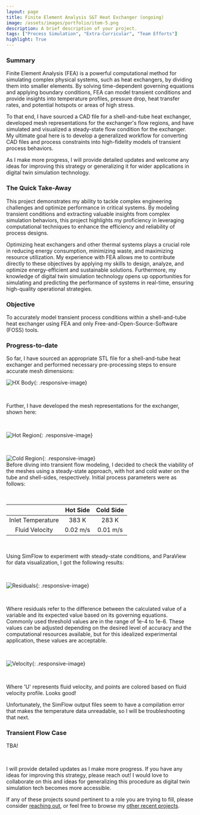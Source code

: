 ```yaml
---
layout: page
title: Finite Element Analysis S&T Heat Exchanger (ongoing)
image: /assets/images/portfolio/item-5.png
description: A brief description of your project.
tags: ["Process Simulation", "Extra-Curricular", "Team Efforts"]
highlight: True
---
```


### Summary

Finite Element Analysis (FEA) is a powerful computational method for simulating complex physical systems, such as heat exchangers, by dividing them into smaller elements. By solving time-dependent governing equations and applying boundary conditions, FEA can model transient conditions and provide insights into temperature profiles, pressure drop, heat transfer rates, and potential hotspots or areas of high stress. 

To that end, I have sourced a CAD file for a shell-and-tube heat exchanger, developed mesh representations for the exchanger's flow regions, and have simulated and visualized a steady-state flow condition for the exchanger. My ultimate goal here is to develop a generalized workflow for converting CAD files and process constraints into high-fidelity models of transient process behaviors. 

As I make more progress, I will provide detailed updates and welcome any ideas for improving this strategy or generalizing it for wider applications in digital twin simulation technology.

### The Quick Take-Away
This project demonstrates my ability to tackle complex engineering challenges and optimize performance in critical systems. By modeling transient conditions and extracting valuable insights from complex simulation behaviors, this project highlights my proficiency in leveraging computational techniques to enhance the efficiency and reliability of process designs.

Optimizing heat exchangers and other thermal systems plays a crucial role in reducing energy consumption, minimizing waste, and maximizing resource utilization. My experience with FEA allows me to contribute directly to these objectives by applying my skills to design, analyze, and optimize energy-efficient and sustainable solutions. Furthermore, my knowledge of digital twin simulation technology opens up opportunities for simulating and predicting the performance of systems in real-time, ensuring high-quality operational strategies.

### Objective

To accurately model transient process conditions within a shell-and-tube heat exchanger using FEA and only Free-and-Open-Source-Software (FOSS) tools. 

### Progress-to-date
So far, I have sourced an appropriate STL file for a shell-and-tube heat exchanger and performed necessary pre-processing steps to ensure accurate mesh dimensions:
<br> 

![HX Body](\assets\images\portfolio\HX\3d_exchanger_body.png){: .responsive-image}

<br>

 Further, I have developed the mesh representations for the exchanger, shown here:

<br>

![Hot Region](\assets\images\portfolio\HX\hot_region_mesh.png){: .responsive-image}

<br>

![Cold Region](\assets\images\portfolio\HX\full_mesh.png){: .responsive-image}
<br>
Before diving into transient flow modeling, I decided to check the viability of the meshes using a steady-state approach, with hot and cold water on the tube and shell-sides, respectively. Initial process parameters were as follows:

<br>

|                     | Hot Side       | Cold Side    |
| :----------:        | :-----------:  | :----------: |
| Inlet Temperature   | 383 K          | 283 K        |
| Fluid Velocity      | 0.02 m/s       | 0.01 m/s     |

<br>

Using SimFlow to experiment with steady-state conditions, and ParaView for data visualization, I got the following results:

<br>

![Residuals](\assets\images\portfolio\HX\residuals.png){: .responsive-image}

<br>

Where residuals refer to the difference between the calculated value of a variable and its expected value based on its governing equations. Commonly used threshold values are in the range of 1e-4 to 1e-6. These values can be adjusted depending on the desired level of accuracy and the computational resources available, but for this idealized experimental application, these values are acceptable.

<br>

![Velocity](\assets\images\portfolio\HX\velocity.png){: .responsive-image}

<br>

Where 'U' represents fluid velocity, and points are colored based on fluid velocity profile. Looks good!

Unfortunately, the SimFlow output files seem to have a compilation error that makes the temperature data unreadable, so I will be troubleshooting that next.


### Transient Flow Case

TBA!

<br>

I will provide detailed updates as I make more progress. If you have any ideas for improving this strategy, please reach out! I would love to collaborate on this and ideas for generalizing this procedure as digital twin simulation tech becomes more accessible.

If any of these projects sound pertinent to a role you are trying to fill, please consider [reaching out](/contact), or feel free to browse my [other recent projects](/portfolio).
